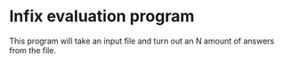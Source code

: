 # Infix evaluation program
This program will take an input file and turn out an N amount of answers from the file.